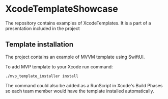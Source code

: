 # XcodeTemplateShowcase

The repository contains examples of XcodeTemplates. It is a part of a presentation included in the project 

## Template installation

The project contains an example of MVVM template using SwiftUI.

To add MVP template to your Xcode run command:
```
./mvp_template_installer install
```

The command could also be added as a RunScript in Xcode's Build Phases so each team member would have the template installed automatically.
